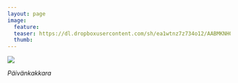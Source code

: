 ```yaml
---
layout: page
image:
  feature:
  teaser: https://dl.dropboxusercontent.com/sh/ea1wtnz7z734o12/AABMKNHQKbEcg5en-yGcH-lba/luontokuvat/kes%C3%A4/2/DSC30653-245px.jpg
  thumb:
---
```


[![](https://dl.dropboxusercontent.com/sh/ea1wtnz7z734o12/AAAvNYJ2w3JvNWpHTJJXZVQMa/luontokuvat/kes%C3%A4/2/DSC30653-800px.jpg)](https://dl.dropboxusercontent.com/sh/ea1wtnz7z734o12/AABTVYLz27YtjN1R1KzXRYHaa/luontokuvat/kes%C3%A4/2/DSC30653.jpg)

*Päivänkakkara*
